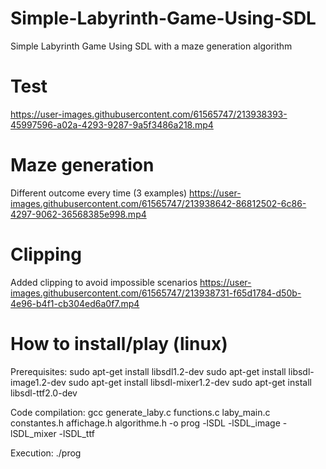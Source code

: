 # Simple-Labyrinth-Game-Using-SDL
Simple Labyrinth Game Using SDL with a maze generation algorithm


# Test
https://user-images.githubusercontent.com/61565747/213938393-45997596-a02a-4293-9287-9a5f3486a218.mp4

# Maze generation
Different outcome every time (3 examples)
https://user-images.githubusercontent.com/61565747/213938642-86812502-6c86-4297-9062-36568385e998.mp4

# Clipping
Added clipping to avoid impossible scenarios
https://user-images.githubusercontent.com/61565747/213938731-f65d1784-d50b-4e96-b4f1-cb304ed6a0f7.mp4






# How to install/play (linux)
Prerequisites:
sudo apt-get install libsdl1.2-dev
sudo apt-get install libsdl-image1.2-dev
sudo apt-get install libsdl-mixer1.2-dev
sudo apt-get install libsdl-ttf2.0-dev



Code compilation:
gcc generate_laby.c functions.c laby_main.c constantes.h affichage.h algorithme.h -o prog -lSDL -lSDL_image -lSDL_mixer -lSDL_ttf


Execution:
./prog
